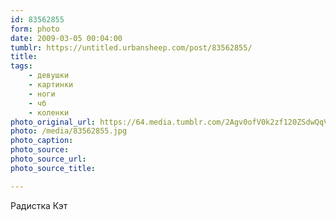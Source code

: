 ```yaml
---
id: 83562855
form: photo
date: 2009-03-05 00:04:00
tumblr: https://untitled.urbansheep.com/post/83562855/
title:
tags:
    - девушки
    - картинки
    - ноги
    - чб
    - коленки
photo_original_url: https://64.media.tumblr.com/2Agv0ofV0k2zf120ZSdwQqVko1_640.jpg
photo: /media/83562855.jpg
photo_caption: 
photo_source:
photo_source_url:
photo_source_title:

---
```


<p>Радистка Кэт</p>
